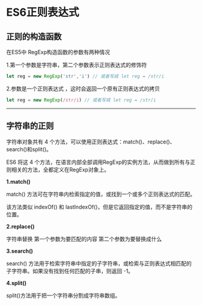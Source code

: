 # ES6正则表达式

## 正则的构造函数

在ES5中 RegExp构造函数的参数有两种情况

1.第一个参数是字符串，第二个参数表示正则表达式的修饰符
```javascript
let reg = new RegExp('str','i') // 或者写成 let reg = /str/i
```
2.参数是一个正则表达式 ，这时会返回一个原有正则表达式的拷贝
```javascript
let reg = new RegExp(/str/i) // 或者写成 let reg = /str/i
```
---
## 字符串的正则

字符串对象共有 4 个方法，可以使用正则表达式：match()、replace()、search()和split()。

ES6 将这 4 个方法，在语言内部全部调用RegExp的实例方法，从而做到所有与正则相关的方法，全都定义在RegExp对象上。

**1.match()**

match() 方法可在字符串内检索指定的值，或找到一个或多个正则表达式的匹配。

该方法类似 indexOf() 和 lastIndexOf()，但是它返回指定的值，而不是字符串的位置。

**2.replace()**

字符串替换 第一个参数为要匹配的内容 第二个参数为要替换成什么

**3.search()**

search() 方法用于检索字符串中指定的子字符串，或检索与正则表达式相匹配的子字符串。如果没有找到任何匹配的子串，则返回 -1。

**4.split()**

 split()方法用于把一个字符串分割成字符串数组。
